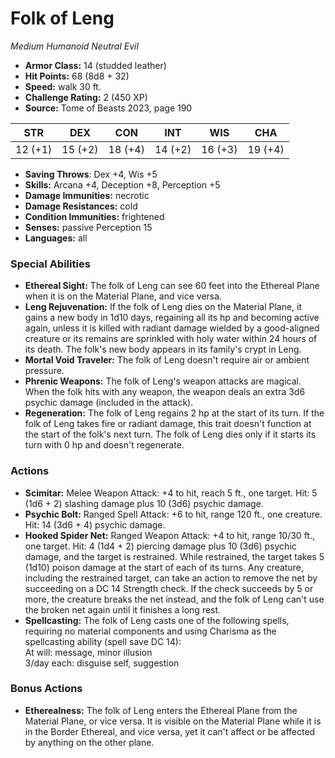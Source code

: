 # Folk of Leng

*Medium* *Humanoid* *Neutral Evil*

- **Armor Class:** 14 (studded leather)
- **Hit Points:** 68 (8d8 + 32)
- **Speed:** walk 30 ft.
- **Challenge Rating:** 2 (450 XP)
- **Source:** Tome of Beasts 2023, page 190

| STR | DEX | CON | INT | WIS | CHA |
| --- | --- | --- | --- | --- | --- |
| 12 (+1) | 15 (+2) | 18 (+4) | 14 (+2) | 16 (+3) | 19 (+4) |

- **Saving Throws**: Dex +4, Wis +5
- **Skills:** Arcana +4, Deception +8, Perception +5
- **Damage Immunities:** necrotic
- **Damage Resistances:** cold
- **Condition Immunities:** frightened
- **Senses:** passive Perception 15
- **Languages:** all

### Special Abilities

- **Ethereal Sight:** The folk of Leng can see 60 feet into the Ethereal Plane when it is on the Material Plane, and vice versa.
- **Leng Rejuvenation:** If the folk of Leng dies on the Material Plane, it gains a new body in 1d10 days, regaining all its hp and becoming active again, unless it is killed with radiant damage wielded by a good-aligned creature or its remains are sprinkled with holy water within 24 hours of its death. The folk's new body appears in its family's crypt in Leng.
- **Mortal Void Traveler:** The folk of Leng doesn't require air or ambient pressure.
- **Phrenic Weapons:** The folk of Leng's weapon attacks are magical. When the folk hits with any weapon, the weapon deals an extra 3d6 psychic damage (included in the attack).
- **Regeneration:** The folk of Leng regains 2 hp at the start of its turn. If the folk of Leng takes fire or radiant damage, this trait doesn't function at the start of the folk's next turn. The folk of Leng dies only if it starts its turn with 0 hp and doesn't regenerate.

### Actions

- **Scimitar:** Melee Weapon Attack: +4 to hit, reach 5 ft., one target. Hit: 5 (1d6 + 2) slashing damage plus 10 (3d6) psychic damage.
- **Psychic Bolt:** Ranged Spell Attack: +6 to hit, range 120 ft., one creature. Hit: 14 (3d6 + 4) psychic damage.
- **Hooked Spider Net:** Ranged Weapon Attack: +4 to hit, range 10/30 ft., one target. Hit: 4 (1d4 + 2) piercing damage plus 10 (3d6) psychic damage, and the target is restrained. While restrained, the target takes 5 (1d10) poison damage at the start of each of its turns. Any creature, including the restrained target, can take an action to remove the net by succeeding on a DC 14 Strength check. If the check succeeds by 5 or more, the creature breaks the net instead, and the folk of Leng can't use the broken net again until it finishes a long rest.
- **Spellcasting:** The folk of Leng casts one of the following spells, requiring no material components and using Charisma as the spellcasting ability (spell save DC 14):<br>At will: message, minor illusion<br>3/day each: disguise self, suggestion

### Bonus Actions

- **Etherealness:** The folk of Leng enters the Ethereal Plane from the Material Plane, or vice versa. It is visible on the Material Plane while it is in the Border Ethereal, and vice versa, yet it can't affect or be affected by anything on the other plane.
